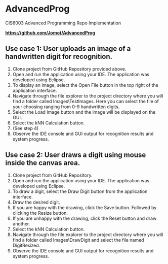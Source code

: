 # AdvancedProg
CIS6003 Advanced Programming Repo
Implementation

<b>https://github.com/Jomot/AdvancedProg</b>

<h2>Use case 1: User uploads an image of a handwritten digit for recognition.</h2>
<ol>
<li>Clone project from GitHub Repository provided above.</li>
<li>Open and run the application using your IDE. The application was developed using Eclipse.</li>
<li>To display an image, select the Open File button in the top right of the application interface.</li>
<li>Navigate through the file explorer to the project directory where you will find a folder called Images\TestImages. Here you can select the file of your choosing ranging from 0-9 handwritten digits.</li>
<li>Select the Load Image button and the image will be displayed on the GUI.</li>
<li>Select the kNN Calculation button.</li>
<li>(See step 4)</li>
<li>Observe the IDE console and GUI output for recognition results and system progress.</li>
</ol>

<h2>Use case 2: User draws a digit using mouse inside the canvas area.</h2>
<ol>
<li>Clone project from GitHub Repository.</li>
<li>Open and run the application using your IDE. The application was developed using Eclipse.</li>
<li>To draw a digit, select the Draw Digit button from the application interface.</li>
<li>Draw the desired digit.</li>
<li>If you are happy with the drawing, click the Save button. Followed by clicking the Resize button.</li>
<li>If you are unhappy with the drawing, click the Reset button and draw another.</li>
<li>Select the kNN Calculation button.</li>
<li>Navigate through the file explorer to the project directory where you will find a folder called Images\DrawDigit and select the file named DigitResized.</li>
<li>Observe the IDE console and GUI output for recognition results and system progress.</li>
</ol>
